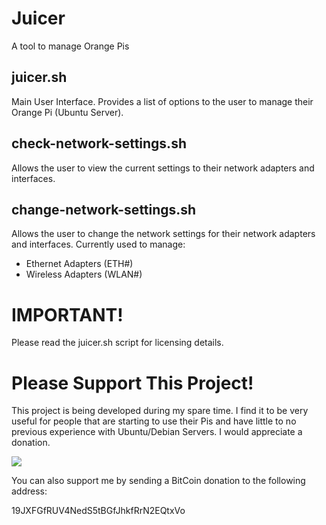 # Juicer
A tool to manage Orange Pis

## juicer.sh

Main User Interface.  Provides a list of options to the user to manage their Orange Pi (Ubuntu Server).

## check-network-settings.sh

Allows the user to view the current settings to their network adapters and interfaces.

## change-network-settings.sh

Allows the user to change the network settings for their network adapters and interfaces.
Currently used to manage:
  * Ethernet Adapters (ETH#)
  * Wireless Adapters (WLAN#)

# IMPORTANT!

Please read the juicer.sh script for licensing details.

# Please Support This Project!

This project is being developed during my spare time.  I find it to be very useful for people that are starting to use their Pis and have little to no previous experience with Ubuntu/Debian Servers.  I would appreciate a donation.

[![](https://www.paypalobjects.com/en_US/i/btn/btn_donateCC_LG.gif)](https://www.paypal.com/cgi-bin/webscr?cmd=_s-xclick&hosted_button_id=WNQLLY89JSPBN)

You can also support me by sending a BitCoin donation to the following address:

19JXFGfRUV4NedS5tBGfJhkfRrN2EQtxVo
